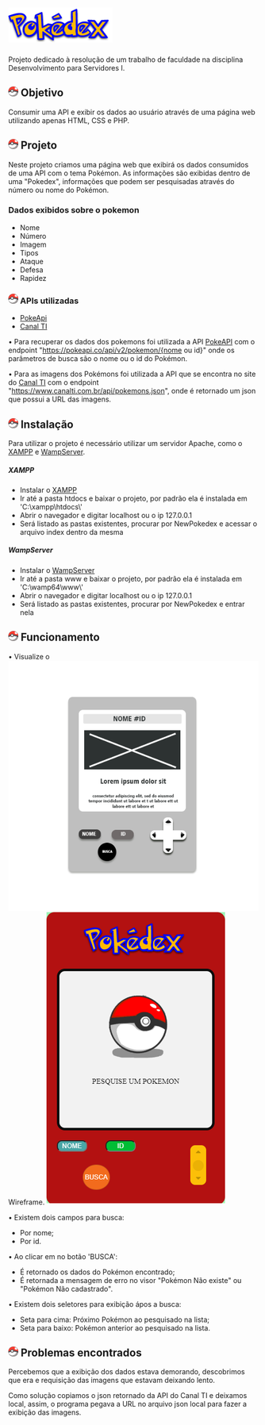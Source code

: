 #  <img class="img-fluid" src="./assets/images/pokedex.png"  alt="Logotipo Pokédex">
Projeto dedicado à resolução de um trabalho de faculdade na disciplina Desenvolvimento para Servidores I.

## <img src="https://github.com/andyantunes/NewPokedex/blob/master/assets/images/pokeball.png" width="20" alt="Pokebola" /> Objetivo
Consumir uma API e exibir os dados ao usuário através de uma página web utilizando apenas HTML, CSS e PHP.

## <img src="https://github.com/andyantunes/NewPokedex/blob/master/assets/images/pokeball.png" width="20" alt="Pokebola" /> Projeto
Neste projeto criamos uma página web que exibirá os dados consumidos de uma API com o tema Pokémon.
As informações são exibidas dentro de uma "Pokedex", informações que podem ser pesquisadas através do número ou nome do Pokémon.

### Dados exibidos sobre o pokemon
<ul>
  <li>Nome</li>
  <li>Número</li>
  <li>Imagem</li>
  <li>Tipos</li>
  <li>Ataque</li>
  <li>Defesa</li>
  <li>Rapidez</li>
</ul>

### <img src="https://github.com/andyantunes/NewPokedex/blob/master/assets/images/pokeball.png" width="20" alt="Pokebola" /> APIs utilizadas
<ul>
  <li><a href="https://pokeapi.co/">PokeApi</a></li>
  <li><a href="https://www.canalti.com.br/api/pokemons.json">Canal TI</a></li>
</ul>

• Para recuperar os dados dos pokemons foi utilizada a API <a href="https://pokeapi.co/docs/v2#wrap">PokeAPI</a> com o endpoint "https://pokeapi.co/api/v2/pokemon/{nome ou id}"
onde os parâmetros de busca são o nome ou o id do Pokémon.

• Para as imagens dos Pokémons foi utilizada a API que se encontra no site do <a href="https://www.canalti.com.br/api/pokemons.json">Canal TI</a> com o endpoint "https://www.canalti.com.br/api/pokemons.json", onde é retornado um json que possui a URL das imagens.

## <img src="https://github.com/andyantunes/NewPokedex/blob/master/assets/images/pokeball.png" width="20" alt="Pokebola" /> Instalação
Para utilizar o projeto é necessário utilizar um servidor Apache, como o <a href="https://www.apachefriends.org/pt_br/download.html">XAMPP</a> e <a href="https://www.wampserver.com/en/">WampServer</a>.

##### XAMPP
<ul>
  <li>Instalar o <a href="https://www.apachefriends.org/pt_br/download.html">XAMPP</a></li>
  <li>Ir até a pasta htdocs e baixar o projeto, por padrão ela é instalada em 'C:\xampp\htdocs\'</li>
  <li>Abrir o navegador e digitar localhost ou o ip 127.0.0.1</li>
  <li>Será listado as pastas existentes, procurar por NewPokedex e acessar o arquivo index dentro da mesma</li>
</ul>


##### WampServer
<ul>
  <li>Instalar o <a href="https://www.wampserver.com/en/">WampServer</a></li>
  <li>Ir até a pasta www e baixar o projeto, por padrão ela é instalada em 'C:\wamp64\www\'</li>
  <li>Abrir o navegador e digitar localhost ou o ip 127.0.0.1</li>
  <li>Será listado as pastas existentes, procurar por NewPokedex e entrar nela</li>
</ul>

## <img src="https://github.com/andyantunes/NewPokedex/blob/master/assets/images/pokeball.png" width="20" alt="Pokebola" /> Funcionamento
• Visualize o <img src="https://github.com/andyantunes/NewPokedex/blob/master/assets/wireframe/wireframe.png" /> Wireframe</a>.
<img src="https://github.com/andyantunes/NewPokedex/blob/master/assets/prints/pokedex.png" alt="Imagem da pokedex criada para o projeto de consumo de API" />

• Existem dois campos para busca:
<ul>
  <li>Por nome;</li>
  <li>Por id.</li>
</ul>

• Ao clicar em no botão 'BUSCA':
<ul>
<li>É retornado os dados do Pokémon encontrado;</li>
<li>É retornada a mensagem de erro no visor "Pokémon Não existe" ou "Pokémon Não cadastrado".</li> 
</ul>

• Existem dois seletores para exibição ápos a busca:
<ul>
  <li>Seta para cima: Próximo Pokémon ao pesquisado na lista;</li>
  <li>Seta para baixo: Pokémon anterior ao pesquisado na lista.</li>
</ul>

## <img src="https://github.com/andyantunes/NewPokedex/blob/master/assets/images/pokeball.png" width="20" alt="Pokebola" /> Problemas encontrados
Percebemos que a exibição dos dados estava demorando, descobrimos que era e requisição das imagens que estavam deixando lento.
<p>Como solução copiamos o json retornado da API do Canal TI e deixamos local, assim, o programa pegava a URL no arquivo json local para fazer a exibição das imagens.</p>